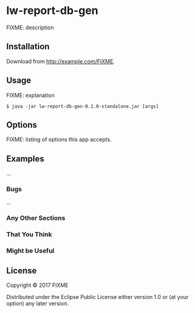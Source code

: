 # lw-report-db-gen

FIXME: description

## Installation

Download from http://example.com/FIXME.

## Usage

FIXME: explanation

    $ java -jar lw-report-db-gen-0.1.0-standalone.jar [args]

## Options

FIXME: listing of options this app accepts.

## Examples

...

### Bugs

...

### Any Other Sections
### That You Think
### Might be Useful

## License

Copyright © 2017 FIXME

Distributed under the Eclipse Public License either version 1.0 or (at
your option) any later version.
